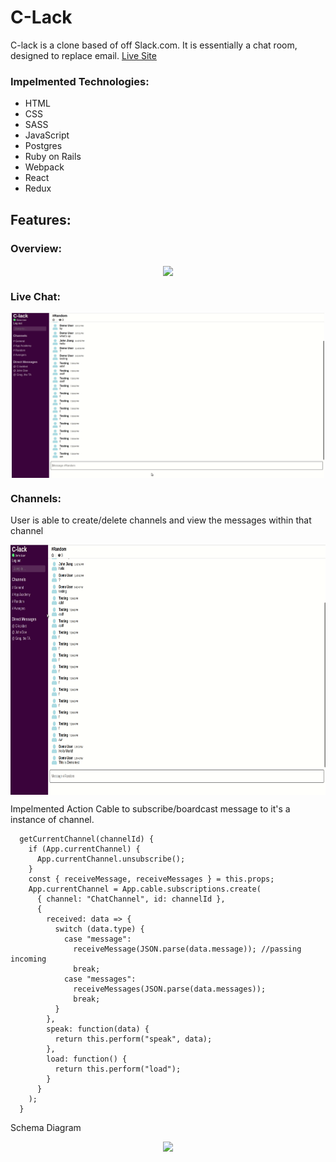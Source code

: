 
# C-Lack
C-lack is a clone based of off Slack.com. It is essentially a chat room, designed to replace email.
<a href="https://c-lack.herokuapp.com">Live Site</a> 

### Impelmented Technologies:

- HTML
- CSS
- SASS
- JavaScript
- Postgres
- Ruby on Rails
- Webpack
- React
- Redux
## Features:

### Overview:

<p align="center">
<img src="app/assets/images/C-lack.gif" width=500  align=center>
</p>

### Live Chat:

<p align="center">
<img src="app/assets/images/C-lackchat.gif" width=500  align=center>
</p>


### Channels:

User is able to create/delete channels and view the messages within that channel

<p align="center">
<img src="app/assets/images/C-lackchannel.gif" height=400 align=center>
</p>

Impelmented Action Cable to subscribe/boardcast message to it's a instance of channel.

```
  getCurrentChannel(channelId) {
    if (App.currentChannel) {
      App.currentChannel.unsubscribe();
    }
    const { receiveMessage, receiveMessages } = this.props;
    App.currentChannel = App.cable.subscriptions.create(
      { channel: "ChatChannel", id: channelId },
      {
        received: data => {
          switch (data.type) {
            case "message":
              receiveMessage(JSON.parse(data.message)); //passing incoming
              break;
            case "messages":
              receiveMessages(JSON.parse(data.messages));
              break;
          }
        },
        speak: function(data) {
          return this.perform("speak", data);
        },
        load: function() {
          return this.perform("load");
        }
      }
    );
  }
```



Schema Diagram

<p align="center">
<img src="https://user-images.githubusercontent.com/50147749/75047593-06d98380-5495-11ea-9297-8710fcbe9363.png" width=500 >
</p>    
 